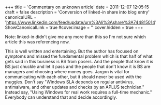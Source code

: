 +++
title = 'Commentary on unknown article'
date = 2011-12-07 12:05:15
draft = false
description = 'Conversion of linked-in share into blog entry'
canonicalURL = 'https://www.linkedin.com/feed/update/urn%3Ali%3Ashare%3A744815014'
ShowCanonicalLink = true
#cover.image = ''
cover.hidden = true
+++

Note: linked-in didn't give me any more than this so I'm not sure which article this was referencing now.

This is well written and entertaining.  But the author has focused on symptoms
and missed the fundamental problem which is that half of what gets said in this
business is BS from posers.  And the people that know it is BS just chuckle and
let it pass and the people that don't know it is BS are managers and choosing
where money goes.  Jargon is vital for communicating with each other, but it
should never be used with the muggles.  Don't say "Windows SLA depends on
regular antivirus, antimalware, and other updates and checks by an APLUS
technician."  Instead say, "Using Windows for real work requires a full-time
mechanic."  Everybody can understand that and decide accordingly.
